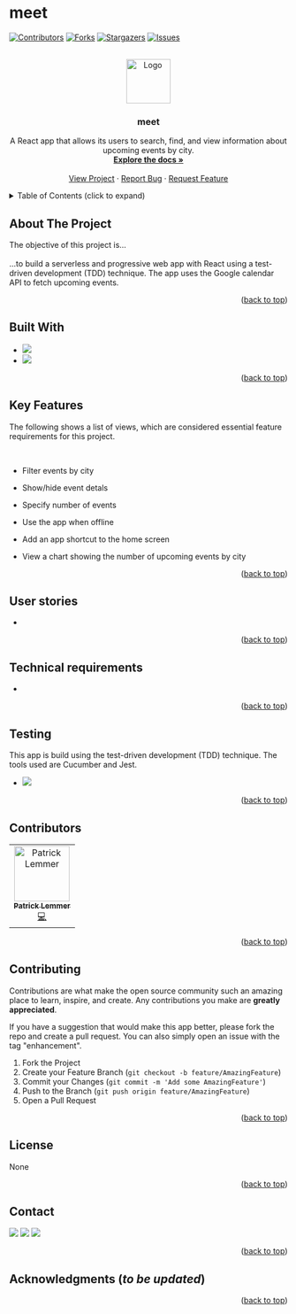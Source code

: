 # meet
<div id="top"></div>

[![Contributors][contributors-shield]][contributors-url]
[![Forks][forks-shield]][forks-url]
[![Stargazers][stars-shield]][stars-url]
[![Issues][issues-shield]](https://github.com/patricklemmer/meet/issues)
<!--[![MIT License][license-shield]][license-url]-->



<!-- PROJECT LOGO -->
<br />
<div align="center">
  <a href="https://github.com/patricklemmer/meet">
    <img src="https://github.com/patricklemmer/assets/blob/main/readme_icon.png" alt="Logo" width="80" height="80">
  </a>

<h3 align="center">meet</h3>

  <p align="center">
    A React app that allows its users to search, find, and view information about upcoming events by city.
    <br />
    <a href="[https://github.com/patricklemmer/meet/](https://github.com/patricklemmer/meet)"><strong>Explore the docs »</strong></a>
    <br />
    <br />
    <a href="https://github.com/patricklemmer/meet/">View Project</a>
    ·
    <a href="https://github.com/patricklemmer/meet/issues">Report Bug</a>
    ·
    <a href="https://github.com/patricklemmer/meet/issues">Request Feature</a>
  </p>
</div>



<!-- TABLE OF CONTENTS -->
<details>
  <summary>Table of Contents (click to expand)</summary><br>
  <ol>
    <li><a href="#about-the-project">About The Project</a></li>
    <li><a href="#built-with">Built With</a></li>
    <li><a href="#key-features">Key Features</a></li>
    <li><a href="#user-stories">User stories</a></li>
    <li><a href="#technical-requirements">Technical requirements</a></li>
    <li><a href="#contributors">Contributors</a></li>
    <li><a href="#contributing">Contributing</a></li>
    <li><a href="#license">License</a></li>
    <li><a href="#contact">Contact</a></li>
    <li><a href="#acknowledgments">Acknowledgments</a></li>
  </ol>
</details>



<!-- ABOUT THE PROJECT -->
## About The Project

<p>The objective of this project is...<br><br>...to build a serverless and progressive web app with React using a test-driven development (TDD) technique. The app uses the Google calendar API to fetch upcoming events.</p> 

<p align="right">(<a href="#top">back to top</a>)</p>


## Built With

* ![](https://img.shields.io/badge/React-20232A?style=for-the-badge&logo=react&logoColor=61DAFB)
* ![](https://img.shields.io/badge/Amazon_AWS-232F3E?style=for-the-badge&logo=amazon-aws&logoColor=white)


<p align="right">(<a href="#top">back to top</a>)</p>

## Key Features

<p>The following shows a list of views, which are considered essential feature requirements for this project.</p><br>

- Filter events by city

- Show/hide event detals

- Specify number of events

- Use the app when offline

- Add an app shortcut to the home screen

- View a chart showing the number of upcoming events by city


<p align="right">(<a href="#top">back to top</a>)</p>

<!-- User stories -->
## User stories

- 


<p align="right">(<a href="#top">back to top</a>)</p>


<!-- Technical requirements -->
## Technical requirements

- 


<p align="right">(<a href="#top">back to top</a>)</p>

<!-- Testing -->
## Testing

<p>This app is build using the test-driven development (TDD) technique. The tools used are Cucumber and Jest.</p>

* ![](https://img.shields.io/badge/Jest-323330?style=for-the-badge&logo=Jest&logoColor=white)


<p align="right">(<a href="#top">back to top</a>)</p>


<!-- CONTRIBUTORS -->
## Contributors

<table><tr><td align="center"><a href="https://patricklemmer.dev"><img src="https://github.com/patricklemmer/assets/blob/main/profile_image.png" width="100px;" alt="Patrick Lemmer"/><br /><sub><b>Patrick Lemmer</b></sub></a><br /><a href="https://github.com/patricklemmer/js_app/commits/master" title="Code">💻</a></td></tr>
</table>

<p align="right">(<a href="#top">back to top</a>)</p>



<!-- CONTRIBUTING -->
## Contributing

Contributions are what make the open source community such an amazing place to learn, inspire, and create. Any contributions you make are **greatly appreciated**.

If you have a suggestion that would make this app better, please fork the repo and create a pull request. You can also simply open an issue with the tag "enhancement".

1. Fork the Project
2. Create your Feature Branch (`git checkout -b feature/AmazingFeature`)
3. Commit your Changes (`git commit -m 'Add some AmazingFeature'`)
4. Push to the Branch (`git push origin feature/AmazingFeature`)
5. Open a Pull Request

<p align="right">(<a href="#top">back to top</a>)</p>



<!-- LICENSE -->
## License

None

<p align="right">(<a href="#top">back to top</a>)</p>



<!-- CONTACT -->
## Contact

<a href="https://twitter.com/patrick_lemmer"><img src="https://img.shields.io/badge/Twitter-1DA1F2?style=for-the-badge&logo=twitter&logoColor=white"></a>
<a href="https://www.linkedin.com/in/patricklemmer/"><img src="https://img.shields.io/badge/LinkedIn-0077B5?style=for-the-badge&logo=linkedin&logoColor=white"></a>
<a href="mailto:patricklemmersa@gmail.com"><img src="https://img.shields.io/badge/Gmail-D14836?style=for-the-badge&logo=gmail&logoColor=white"></a>

<p align="right">(<a href="#top">back to top</a>)</p>



<!-- ACKNOWLEDGMENTS -->
## Acknowledgments (***to be updated***)

<!--
* [Pokemon icon set from GitHub, provided by @duiker101](https://github.com/duiker101/pokemon-type-svg-icons)
* [Bootstrap framework (v5.1.3) ](https://getbootstrap.com/)-->


<p align="right">(<a href="#top">back to top</a>)</p>



<!-- MARKDOWN LINKS & IMAGES -->
<!-- https://www.markdownguide.org/basic-syntax/#reference-style-links -->
[contributors-shield]: https://img.shields.io/github/contributors/github_username/repo_name.svg?style=for-the-badge
[contributors-url]: https://github.com/github_username/repo_name/graphs/contributors
[forks-shield]: https://img.shields.io/github/forks/github_username/repo_name.svg?style=for-the-badge
[forks-url]: https://github.com/github_username/repo_name/network/members
[stars-shield]: https://img.shields.io/github/stars/github_username/repo_name.svg?style=for-the-badge
[stars-url]: https://github.com/github_username/repo_name/stargazers
[issues-shield]: https://img.shields.io/github/issues/github_username/repo_name.svg?style=for-the-badge
[issues-url]: https://github.com/github_username/repo_name/issues
[license-shield]: https://img.shields.io/github/license/github_username/repo_name.svg?style=for-the-badge
[license-url]: https://github.com/github_username/repo_name/blob/master/LICENSE.txt
[linkedin-shield]: https://img.shields.io/badge/-LinkedIn-black.svg?style=for-the-badge&logo=linkedin&colorB=555
[linkedin-url]: https://linkedin.com/in/linkedin_username
[product-screenshot]: images/screenshot.png
